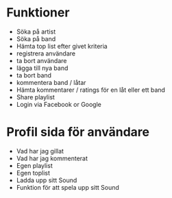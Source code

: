 # Funktioner
* Söka på artist
* Söka på band
* Hämta top list efter givet kriteria
* registrera användare
* ta bort användare
* lägga till nya band
* ta bort band
* kommentera band / låtar
* Hämta kommentarer / ratings för en låt eller ett band
* Share playlist 
* Login via Facebook or Google


# Profil sida för användare
* Vad har jag gillat
* Vad har jag kommenterat
* Egen playlist
* Egen toplist
* Ladda upp sitt Sound
* Funktion för att spela upp sitt Sound
